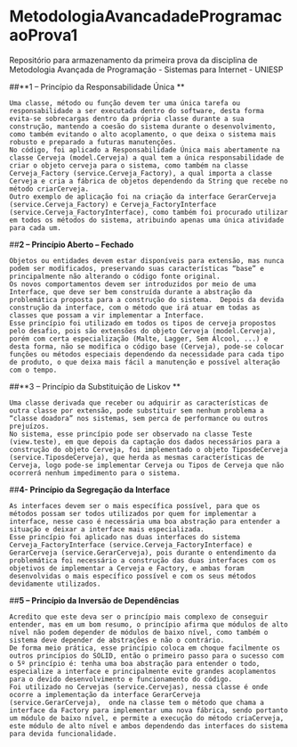 # MetodologiaAvancadadeProgramacaoProva1
Repositório para armazenamento da primeira prova da disciplina de Metodologia Avançada de Programação - Sistemas para Internet - UNIESP

##**1 – Princípio da Responsabilidade Única **


	Uma classe, método ou função devem ter uma única tarefa ou responsabilidade a ser executada dentro do software, desta forma evita-se sobrecargas dentro da própria classe durante a sua construção, mantendo a coesão do sistema durante o desenvolvimento, como também evitando o alto acoplamento, o que deixa o sistema mais robusto e preparado a futuras manutenções. 
	No código, foi aplicado a Responsabilidade Única mais abertamente na classe Cerveja (model.Cerveja) a qual tem a única responsabilidade de criar o objeto cerveja para o sistema, como também na classe Cerveja_Factory (service.Cerveja_Factory), a qual importa a classe Cerveja e cria a fábrica de objetos dependendo da String que recebe no método criarCerveja. 
	Outro exemplo de aplicação foi na criação da interface GerarCerveja (service.Cerveja_Factory) e Cerveja_FactoryInterface (service.Cerveja_FactoryInterface), como também foi procurado utilizar em todos os métodos do sistema, atribuindo apenas uma única atividade para cada um. 


##**2 – Princípio Aberto – Fechado**



	Objetos ou entidades devem estar disponíveis para extensão, mas nunca podem ser modificados, preservando suas características “base” e principalmente não alterando o código fonte original. 
	Os novos comportamentos devem ser introduzidos por meio de uma Interface, que deve ser bem construída durante a abstração da problemática proposta para a construção do sistema.  Depois da devida construção da interface, com o método que irá atuar em todas as classes que possam a vir implementar a Interface.
	Esse princípio foi utilizado em todos os tipos de cerveja propostos pelo desafio, pois são extensões do objeto Cerveja (model.Cerveja), porém com certa especialização (Malte, Lagger, Sem Álcool, ...) e desta forma, não se modifica o código base (Cerveja), pode-se colocar funções ou métodos especiais dependendo da necessidade para cada tipo de produto, o que deixa mais fácil a manutenção e possível alteração com o tempo.  

##**3 – Princípio da Substituição de Liskov **



	Uma classe derivada que receber ou adquirir as características de outra classe por extensão, pode substituir sem nenhum problema a “classe doadora” nos sistemas, sem perca de performance ou outros prejuízos. 
	No sistema, esse princípio pode ser observado na classe Teste (view.teste), em que depois da captação dos dados necessários para a construção do objeto Cerveja, foi implementado o objeto TiposdeCerveja (service.TiposdeCerveja), que herda as mesmas características de Cerveja, logo pode-se implementar Cerveja ou Tipos de Cerveja que não ocorrerá nenhum impedimento para o sistema. 

##**4- Princípio da Segregação da Interface**



	As interfaces devem ser o mais específica possível, para que os métodos possam ser todos utilizados por quem for implementar a interface, nesse caso é necessária uma boa abstração para entender a situação e deixar a interface mais especializada.
	Esse princípio foi aplicado nas duas interfaces do sistema Cerveja_FactoryInterface (service.Cerveja_FactoryInterface) e GerarCerveja (service.GerarCerveja), pois durante o entendimento da problemática foi necessário a construção das duas interfaces com os objetivos de implementar a Cerveja e Factory, e ambas foram desenvolvidas o mais específico possível e com os seus métodos devidamente utilizados. 

##**5 – Princípio da Inversão de Dependências**


	Acredito que este deva ser o princípio mais complexo de conseguir entender, mas em um bom resumo, o princípio afirma que módulos de alto nível não podem depender de módulos de baixo nível, como também o sistema deve depender de abstrações e não o contrário. 
	De forma meio prática, esse princípio coloca em choque facilmente os outros princípios do SOLID, então o primeiro passo para o sucesso com o 5º princípio é: tenha uma boa abstração para entender o todo, especialize a interface e principalmente evite grandes acoplamentos para o devido desenvolvimento e funcionamento do código.
	Foi utilizado no Cervejas (service.Cervejas), nessa classe é onde ocorre a implementação da interface GerarCerveja (service.GerarCerveja),  onde na classe tem o método que chama a interface da Factory para implementar uma nova fábrica, sendo portanto um módulo de baixo nível, e permite a execução do método criaCerveja, este módulo de alto nível e ambos dependendo das interfaces do sistema para devida funcionalidade.


